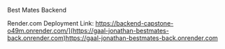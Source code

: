 Best Mates Backend

Render.com Deployment Link: https://backend-capstone-o49m.onrender.com/](https://gaal-jonathan-bestmates-back.onrender.com)https://gaal-jonathan-bestmates-back.onrender.com
